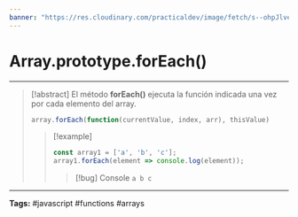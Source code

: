 ```yaml
---
banner: "https://res.cloudinary.com/practicaldev/image/fetch/s--ohpJlve1--/c_imagga_scale,f_auto,fl_progressive,h_420,q_auto,w_1000/https://res.cloudinary.com/drquzbncy/image/upload/v1586605549/javascript_banner_sxve2l.jpg"
---
```

# Array.prototype.forEach()
<hr> 

> [!abstract]
> El método **forEach()** ejecuta la función indicada una vez por cada elemento del array.
> ```js
> array.forEach(function(currentValue, index, arr), thisValue)
> ```
> 
> > [!example]
> > 
> > ```js
> > const array1 = ['a', 'b', 'c']; 
> > array1.forEach(element => console.log(element));
> > ```
> > 
> > > [!bug] Console
> > > <code>a
> > > b
> > > c</code>
> > 
> 

<hr>
<b>Tags:</b> #javascript #functions #arrays